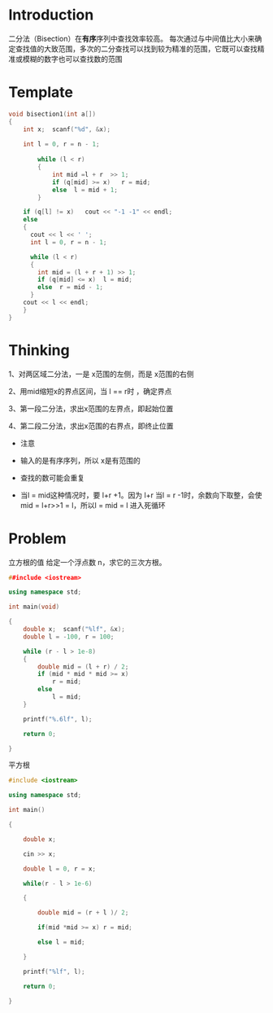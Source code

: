 # Introduction
二分法（Bisection）在**有序**序列中查找效率较高。
每次通过与中间值比大小来确定查找值的大致范围，多次的二分查找可以找到较为精准的范围，它既可以查找精准或模糊的数字也可以查找数的范围

# Template
```cpp
void bisection1(int a[])
{
	int x;  scanf("%d", &x);
	
    int l = 0, r = n - 1;
    
	    while (l < r)
        {  
            int mid =l + r  >> 1;
            if (q[mid] >= x)   r = mid;
            else  l = mid + 1; 
        }

	if (q[l] != x)   cout << "-1 -1" << endl; 
	else
	{
	  cout << l << ' ';
	  int l = 0, r = n - 1;

	  while (l < r)
	  {  
		int mid = (l + r + 1) >> 1;
		if (q[mid] <= x)  l = mid;
		else  r = mid - 1; 
	  }  
	cout << l << endl;
	}
}
```

# Thinking

1、对两区域二分法，一是 x范围的左侧，而是 x范围的右侧

2、用mid缩短x的界点区间，当 l == r时 ，确定界点

3、第一段二分法，求出x范围的左界点，即起始位置

4、第二段二分法，求出x范围的右界点，即终止位置

-   注意

-   输入的是有序序列，所以 x是有范围的
-   查找的数可能会重复
-   当l = mid这种情况时，要 l+r +1。因为 l+r 当l = r -1时，余数向下取整，会使 mid = l+r>>1 = l，所以l = mid = l 进入死循环


# Problem
立方根的值
给定一个浮点数 n，求它的三次方根。
```cpp
##include <iostream>

using namespace std;

int main(void)

{
    double x;  scanf("%lf", &x);
    double l = -100, r = 100;

    while (r - l > 1e-8)
    { 
        double mid = (l + r) / 2;
        if (mid * mid * mid >= x)
            r = mid;
        else
            l = mid;
    }

    printf("%.6lf", l);

    return 0;

}
```

平方根
```cpp
#include <iostream>

using namespace std;

int main()

{ 

    double x;

    cin >> x;

    double l = 0, r = x;

    while(r - l > 1e-6)

    {

        double mid = (r + l )/ 2; 

        if(mid *mid >= x) r = mid;

        else l = mid; 

    }

    printf("%lf", l);

    return 0;

}
```